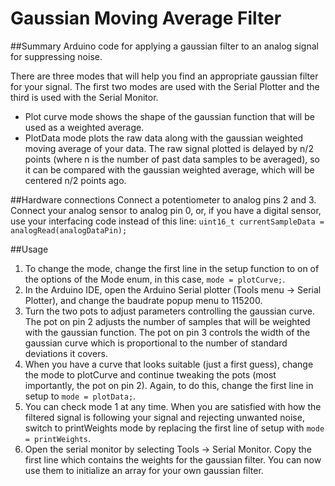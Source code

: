 # Gaussian Moving Average Filter
##Summary
Arduino code for applying a gaussian filter to an analog signal for suppressing noise.

There are three modes that will help you find an appropriate gaussian filter for your signal.  The first two modes are used with the Serial Plotter and the third is used with the Serial Monitor.
- Plot curve mode shows the shape of the gaussian function that will be used as a weighted average.
- PlotData mode plots the raw data along with the gaussian weighted moving average of your data.  The raw signal plotted is delayed by n/2 points (where n is the number of past data samples to be averaged), so it can be compared with the gaussian weighted average, which will be centered n/2 points ago.

##Hardware connections
Connect a potentiometer to analog pins 2 and 3.  Connect your analog sensor to analog pin 0, or, if you have a digital sensor, use your interfacing code instead of this line:
```uint16_t currentSampleData = analogRead(analogDataPin);```

##Usage
1. To change the mode, change the first line in the setup function to on of the options of the Mode enum, in this case, ```mode = plotCurve;```.
2. In the Arduino IDE, open the Arduino Serial plotter (Tools menu -> Serial Plotter), and change the baudrate popup menu to 115200.
3. Turn the two pots to adjust parameters controlling the gaussian curve.  The pot on pin 2 adjusts the number of samples that will be weighted with the gaussian function.  The pot on pin 3 controls the width of the gaussian curve which is proportional to the number of standard deviations it covers.
4. When you have a curve that looks suitable (just a first guess), change the mode to plotCurve and continue tweaking the pots (most importantly, the pot on pin 2).  Again, to do this, change the first line in setup to ```mode = plotData;```.
5. You can check mode 1 at any time.  When you are satisfied with how the filtered signal is following your signal and rejecting unwanted noise, switch to printWeights mode by replacing the first line of setup with ```mode = printWeights```.
6. Open the serial monitor by selecting Tools -> Serial Monitor.  Copy the first line which contains the weights for the gaussian filter.  You can now use them to initialize an array for your own gaussian filter.
